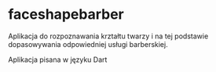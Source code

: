 # faceshapebarber

Aplikacja do rozpoznawania krztałtu twarzy i na tej podstawie dopasowywania odpowiedniej usługi barberskiej.

Aplikacja pisana w języku Dart

